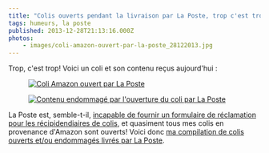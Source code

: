 ```yaml
---
title: "Colis ouverts pendant la livraison par La Poste, trop c'est trop!"
tags: humeurs, la poste
published: 2013-12-28T21:13:16.000Z
photos:
    - images/coli-amazon-ouvert-par-la-poste_28122013.jpg
---
```


Trop, c'est trop! Voici un coli et son contenu reçus aujourd'hui&nbsp;:

<figure class="object-center">
    <a href="/images/coli-amazon-ouvert-par-la-poste_28122013.jpg"><img loading="lazy" src="/images/660x/coli-amazon-ouvert-par-la-poste_28122013.jpg" alt="Coli Amazon ouvert par La Poste"></a>
</figure>
<figure class="object-center">
    <a href="/images/contenu-coli-endommage-apres-ouverture-par-la-poste.jpg"><img loading="lazy" src="/images/660x/contenu-coli-endommage-apres-ouverture-par-la-poste.jpg" alt="Contenu endommagé par l'ouverture du coli par La Poste"></a>
</figure>

La Poste est, semble-t-il, [incapable de fournir un formulaire de réclamation
pour les récipidendiaires de colis](https://twitter.com/lisalaposte/status/411152145925541888), et quasiment tous mes colis en provenance d'Amazon sont ouverts! Voici donc [ma compilation de colis ouverts
et/ou endommagés livrés par La Poste](/page/colis-ouverts-endommages-la-poste).
